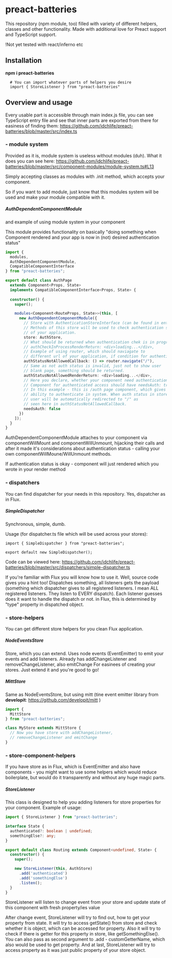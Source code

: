 # preact-batteries

This repository (npm module, too) filled with variety of different helpers, classes and other functionality.
Made with additional love for Preact support and TypeScript support.

!Not yet tested with react/inferno etc

## Installation

**npm i preact-batteries**

```
  # You can import whatever parts of helpers you desire
  import { StoreListener } from "preact-batteries"
```

## Overview and usage

Every usable part is accessible through main index.js file, you can see TypeScript entry file and see that inner parts are exported from there for easiness of finding them:
https://github.com/idchlife/preact-batteries/blob/master/src/index.ts

### - module system

Provided as it is, module system is useless without modules (duh).
What it does you can see here: https://github.com/idchlife/preact-batteries/blob/master/src/component-modules/module-system.ts#L13

Simply accepting classes as modules with .init method, which accepts your component.

So if you want to add module, just know that this modules system will be used and make your module compatible with it.

##### AuthDependentComponentModule
and example of using module system in your component

This module provides functionality on basically "doing something when Component rendered and your app is now in (not) desired authentication status"

```typescript
import {
  modules,
  AuthDependentComponentModule,
  CompatibleComponentInterface
} from "preact-batteries";

export default class AuthPage
  extends Component<Props, State>
  implements CompatibleComponentInterface<Props, State> {
  
  constructor() {
    super();

    modules<Component<RouteProps, State>>(this, [
      new AuthDependentComponentModule({
        // Store with AuthenticationStoreInterface (can be found in entry file).
        // Methods of this store will be used to check authentication status
        // of your application.
        store: AuthStore,
        // What should be returned when authentication chek is in progress
        // authCheckInProcessRenderReturn: <div>loading...</div>,
        // Example of using router, which should naviagate to
        // different url of your application, if condition for authentication is not met.
        authStatusNotAllowedCallback: () => router.navigate("/"),
        // Same as not auth status is invalid, just not to show user
        // blank page, something should be returned.
        authStatusNotAllowedRenderReturn: <div>loading...</div>,
        // Here you declare, whether your component need authentication or not.
        // Component for authenticated access should have needsAuth: true.
        // In this example - this is /auth page component, which gives user
        // ability to authenticate in system. When auth status in store changes,
        // user will be automatically redirected to "/" as
        // seen here in authStatusNotAllowedCallback.
        needsAuth: false
      })
    ]);
  }
}
```

AuthDependentComponentModule attaches to your component via componentWillMount and componentWillUnmount, hijacking their calls and after it made it's considerations about authentication status - calling your own componentWillMoune/WillUnmount methods.

If authentication status is okay - component will just rendered which you wrote in your render method

### - dispatchers

You can find dispatcher for your needs in this repository. Yes, dispatcher as in Flux.

##### SimpleDispatcher

Synchronous, simple, dumb.

Usage (for dispatcher.ts file which will be used across your stores):

```
import { SimpleDispatcher } from "preact-batteries";

export default new SimpleDispatcher();
```

Code can be viewed here: https://github.com/idchlife/preact-batteries/blob/master/src/dispatchers/simple-dispatcher.ts

If you're familiar with Flux you will know how to use it. Well, source code gives you a hint too! Dispatches something, all listeners gets the payload (something which dispatcher gives to all registered listeners. I mean ALL registered listeners. They listen to EVERY dispatch). Each listener guesses does it want to handle the dispatch or not. in Flux, this is determined by "type" property in dispatched object.

### - store-helpers

You can get different store helpers for you clean Flux application.

##### NodeEventsStore

Store, which you can extend. Uses node events (EventEmitter) to emit your events and add listeners.
Already has addChangeListener and removeChangeListener, also emitChange
For easinees of creating your stores. Just extend it and you're good to go!

##### MittStore

Same as NodeEventsStore, but using mitt (tine event emitter library from **developit**: https://github.com/developit/mitt )

```typescript
import {
  MittStore
} from "preact-batteries";

class MyStore extends MittStore {
  // Now you have store with addChangeListener,
  // removeChangeListener and emitChange
}
```

### - store-component-helpers

If you have store as in Flux, which is EventEmitter and also have components - you might want
to use some helpers which would reduce boilerplate, but would do it transparently and without
any huge magic parts.

##### StoreListener

This class is designed to help you adding listeners for store properties for your component.
Example of usage:

```typescript
import { StoreListener } from "preact-batteries";

interface State {
  authenticated?: boolean | undefined;
  somethingElse?: any;
}

export default class Routing extends Component<undefined, State> {
  constructor() {
    super();

    new StoreListener(this, AuthStore)
      .add('authenticated')
      .add('somethingElse')
      .listen();
  }
}
```

StoreListener will listen to change event from your store and update state of
this component with fresh property/ies value

After change event, StoreListener will try to find out, how to get your property from state.
It will try to access getState() from store and check whether it is object, which can be
accessed for property.
Also it will try to check if there is getter for this property in store, like getSomethingElse().
You can also pass as second argument to .add - customGetterName, which also would be used to
get property.
And at last, StoreListener will try to access property as it was just public property
of your store object.